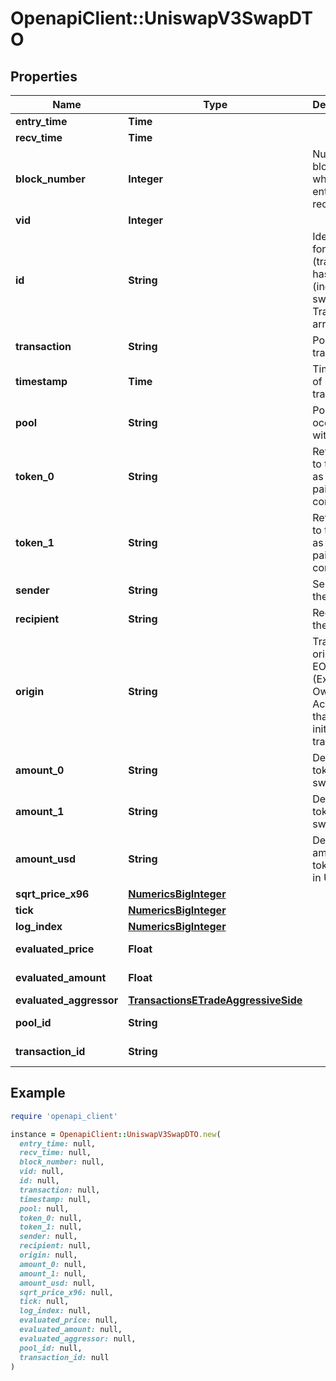 # OpenapiClient::UniswapV3SwapDTO

## Properties

| Name | Type | Description | Notes |
| ---- | ---- | ----------- | ----- |
| **entry_time** | **Time** |  | [optional] |
| **recv_time** | **Time** |  | [optional] |
| **block_number** | **Integer** | Number of block in which entity was recorded. | [optional] |
| **vid** | **Integer** |  | [optional] |
| **id** | **String** | Identifier, format: (transaction hash) + # + (index in swaps Transaction array). | [optional] |
| **transaction** | **String** | Pointer to transaction. | [optional] |
| **timestamp** | **Time** | Timestamp of transaction. | [optional] |
| **pool** | **String** | Pool swap occured within. | [optional] |
| **token_0** | **String** | Reference to token0 as stored in pair contract. | [optional] |
| **token_1** | **String** | Reference to token1 as stored in pair contract. | [optional] |
| **sender** | **String** | Sender of the swap. | [optional] |
| **recipient** | **String** | Recipient of the swap. | [optional] |
| **origin** | **String** | Transaction origin: the EOA (Externally Owned Account) that initiated the transaction | [optional] |
| **amount_0** | **String** | Delta of token0 swapped. | [optional] |
| **amount_1** | **String** | Delta of token1 swapped. | [optional] |
| **amount_usd** | **String** | Derived amount of tokens sold in USD. | [optional] |
| **sqrt_price_x96** | [**NumericsBigInteger**](NumericsBigInteger.md) |  | [optional] |
| **tick** | [**NumericsBigInteger**](NumericsBigInteger.md) |  | [optional] |
| **log_index** | [**NumericsBigInteger**](NumericsBigInteger.md) |  | [optional] |
| **evaluated_price** | **Float** |  | [optional][readonly] |
| **evaluated_amount** | **Float** |  | [optional][readonly] |
| **evaluated_aggressor** | [**TransactionsETradeAggressiveSide**](TransactionsETradeAggressiveSide.md) |  | [optional] |
| **pool_id** | **String** |  | [optional][readonly] |
| **transaction_id** | **String** |  | [optional][readonly] |

## Example

```ruby
require 'openapi_client'

instance = OpenapiClient::UniswapV3SwapDTO.new(
  entry_time: null,
  recv_time: null,
  block_number: null,
  vid: null,
  id: null,
  transaction: null,
  timestamp: null,
  pool: null,
  token_0: null,
  token_1: null,
  sender: null,
  recipient: null,
  origin: null,
  amount_0: null,
  amount_1: null,
  amount_usd: null,
  sqrt_price_x96: null,
  tick: null,
  log_index: null,
  evaluated_price: null,
  evaluated_amount: null,
  evaluated_aggressor: null,
  pool_id: null,
  transaction_id: null
)
```

